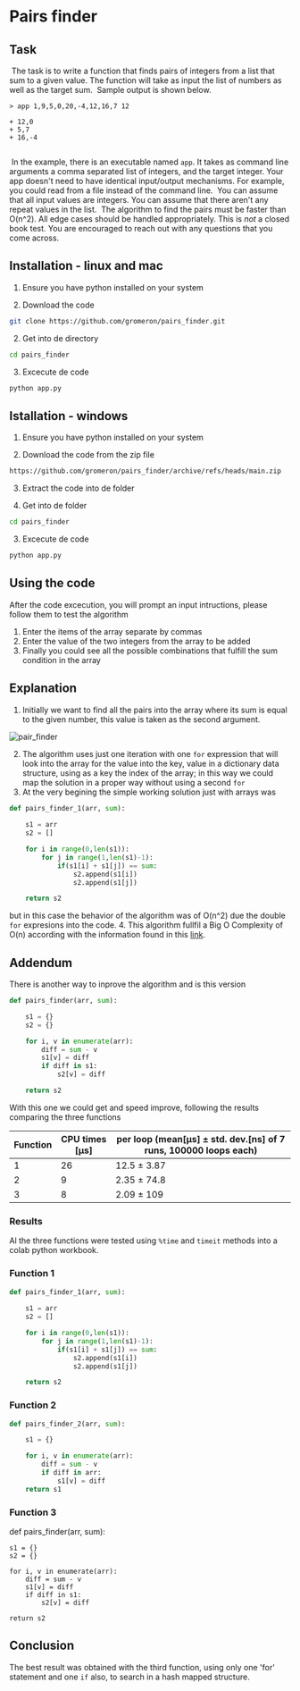 # Pairs finder

## Task
​
The task is to write a function that finds pairs of integers from a list that sum to a given value. The function will take as input the list of numbers as well as the target sum.
​
Sample output is shown below.
```
> app 1,9,5,0,20,-4,12,16,7 12
​
+ 12,0
+ 5,7
+ 16,-4
​
```
​
In the example, there is an executable named `app`. It takes as command line arguments a comma separated list of integers, and the target integer. Your app doesn't need to have identical input/output mechanisms. For example, you could read from a file instead of the command line.
​
You can assume that all input values are integers. You can assume that there aren't any repeat values in the list.
​
The algorithm to find the pairs must be faster than O(n^2). All edge cases
should be handled appropriately. This is _not_ a closed book test. You are
encouraged to reach out with any questions that you come across.

## Installation - linux and mac
1. Ensure you have python installed on your system

2. Download the code

```bash
git clone https://github.com/gromeron/pairs_finder.git
```

2. Get into de directory

```bash
cd pairs_finder
```

3. Excecute de code

```bash
python app.py
```

## Istallation - windows
1. Ensure you have python installed on your system

2. Download the code from the zip file

```bash
https://github.com/gromeron/pairs_finder/archive/refs/heads/main.zip
```

3. Extract the code into de folder

4. Get into de folder

```bash
cd pairs_finder
```

3. Excecute de code

```bash
python app.py
```

## Using the code
After the code excecution, you will prompt an input intructions, please follow them to test the algorithm

1. Enter the items of the array separate by commas
2. Enter the value of the two integers from the array to be added
3. Finally you could see all the possible combinations that fulfill the sum condition in the array


## Explanation
1. Initially we want to find all the pairs into the array where its sum is equal to the given number, this value is taken as the second argument.

![pair_finder](https://user-images.githubusercontent.com/98790008/206528014-135bd961-d09c-4125-925d-396750de1328.png)

2. The algorithm uses just one iteration with one `for` expression that will look into the array for the value into the key, value in a dictionary data structure, using as a key the index of the array; in this way we could map the solution in a proper way without using a second `for`
3. At the very begining the simple working solution just with arrays was

```py
def pairs_finder_1(arr, sum):
    
    s1 = arr
    s2 = []

    for i in range(0,len(s1)):
        for j in range(1,len(s1)-1):
            if(s1[i] + s1[j]) == sum:
                s2.append(s1[i])
                s2.append(s1[j])

    return s2
```

but in this case the behavior of the algorithm was of O(n^2) due the double `for` expresions into the code.
4. This algorithm fullfil a Big O Complexity of O(n) according with the information found in this [link](https://www.bigocheatsheet.com/).

## Addendum
There is another way to inprove the algorithm and is this version

```py
def pairs_finder(arr, sum):

    s1 = {}
    s2 = {}

    for i, v in enumerate(arr):
        diff = sum - v
        s1[v] = diff
        if diff in s1:
            s2[v] = diff

    return s2
```

With this one we could get and speed improve, following the results comparing the three functions

Function | CPU times [μs] | per loop (mean[μs] ± std. dev.[ns] of 7 runs, 100000 loops each)
---|---|---
1 | 26 | 12.5 ± 3.87
2 | 9 | 2.35 ± 74.8
3 | 8 | 2.09 ± 109

### Results

Al the three functions were tested using `%time` and `timeit` methods into a colab python workbook.

### Function 1
```py
def pairs_finder_1(arr, sum):
    
    s1 = arr
    s2 = []

    for i in range(0,len(s1)):
        for j in range(1,len(s1)-1):
            if(s1[i] + s1[j]) == sum:
                s2.append(s1[i])
                s2.append(s1[j])

    return s2
```

### Function 2

```py
def pairs_finder_2(arr, sum):

    s1 = {}

    for i, v in enumerate(arr):
        diff = sum - v
        if diff in arr:
            s1[v] = diff
    return s1
```

### Function 3

def pairs_finder(arr, sum):

    s1 = {}
    s2 = {}

    for i, v in enumerate(arr):
        diff = sum - v
        s1[v] = diff
        if diff in s1:
            s2[v] = diff

    return s2

## Conclusion
The best result was obtained with the third function, using only one 'for' statement and one `if` also, to search in a hash mapped structure.
